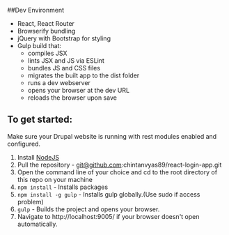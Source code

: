 ##Dev Environment
- React, React Router
- Browserify bundling  
- jQuery with Bootstrap for styling  
- Gulp build that:
  - compiles JSX  
  - lints JSX and JS via ESLint  
  - bundles JS and CSS files  
  - migrates the built app to the dist folder  
  - runs a dev webserver  
  - opens your browser at the dev URL  
  - reloads the browser upon save  

## To get started:
Make sure your Drupal website is running with rest modules enabled and configured.
1. Install [NodeJS](http://www.nodejs.org)  
2. Pull the repository - git@github.com:chintanvyas89/react-login-app.git
3. Open the command line of your choice and cd to the root directory of this repo on your machine  
4. `npm install` - Installs packages
5. `npm install -g gulp` - Installs gulp globally.(Use sudo if access problem)
5. `gulp` - Builds the project and opens your browser.
6. Navigate to http://localhost:9005/ if your browser doesn't open automatically.
